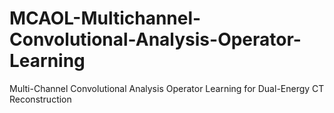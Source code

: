 # MCAOL-Multichannel-Convolutional-Analysis-Operator-Learning
Multi-Channel Convolutional Analysis Operator Learning for Dual-Energy CT Reconstruction
